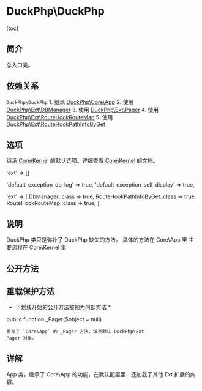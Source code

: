 # DuckPhp\DuckPhp
[toc]

## 简介
总入口类。
## 依赖关系
`DuckPhp\DuckPhp` 
    1. 继承 [DuckPhp\Core\App](Core-App.md)
    2. 使用 [DuckPhp\Ext\DBManager](Ext-DBManager.md)
    3. 使用 [DuckPhp\Ext\Pager](Ext-Pager.md)
    4. 使用 [DuckPhp\Ext\RouteHookRouteMap](Ext-RouteHookRouteMap.md)
    5. 使用 [DuckPhp\Ext\RouteHookPathInfoByGet](Ext-RouteHookPathInfoByGet.md)
    

## 选项

继承 [Core\Kernel](Core-Kernel.md) 的默认选项。详细查看 [Core\Kernel](Core-Kernel.md) 的文档。

'ext' => \[\]
    

'default_exception_do_log' => true,
'default_exception_self_display' => true,

'ext' => [
    DbManager::class => true,
    RouteHookPathInfoByGet::class => true,
    RouteHookRouteMap::class => true,
],
## 说明
DuckPhp 类只是弥补了 DuckPhp 缺失的方法。
具体的方法在 Core\App 里
主要流程在 Core\Kernel 里
## 公开方法



## 重载保护方法

* 下划线开始的公开方法被视为内部方法 *



public function _Pager($object = null)

    重写了 `Core\App` 的 _Pager 方法，填充默认 DuckPhp\Ext
    Pager 对象。
## 详解

App 类，继承了 Core\App 的功能，在默认配置里，还加载了其他 Ext 扩展的内容。


